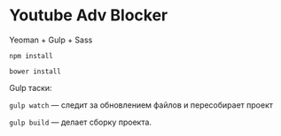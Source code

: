 # Youtube Adv Blocker

Yeoman + Gulp + Sass

```shell
npm install
```

```shell
bower install
```

Gulp таски:


`gulp watch` — следит за обновлением файлов и пересобирает проект 

`gulp build` — делает сборку проекта.
